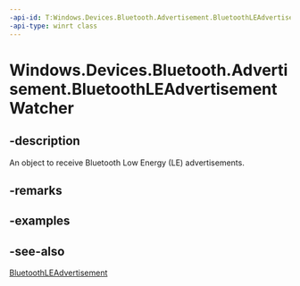 ----api-id: T:Windows.Devices.Bluetooth.Advertisement.BluetoothLEAdvertisementWatcher
-api-type: winrt class
---<!-- Class syntax.public class BluetoothLEAdvertisementWatcher : Windows.Devices.Bluetooth.Advertisement.IBluetoothLEAdvertisementWatcher--># Windows.Devices.Bluetooth.Advertisement.BluetoothLEAdvertisementWatcher## -descriptionAn object to receive Bluetooth Low Energy (LE) advertisements.## -remarks## -examples## -see-also[BluetoothLEAdvertisement](bluetoothleadvertisement.md)
